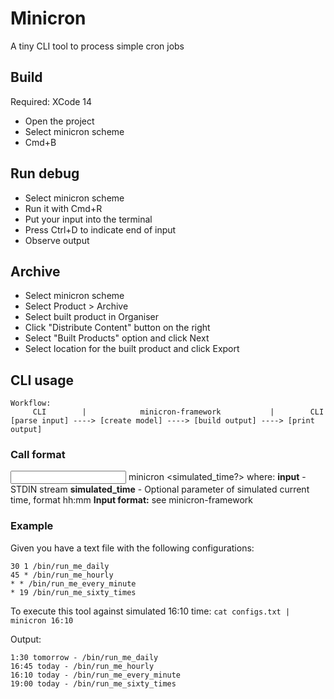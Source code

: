 #  Minicron

A tiny CLI tool to process simple cron jobs

## Build

Required: XCode 14
* Open the project
* Select minicron scheme
* Cmd+B

## Run debug

* Select minicron scheme
* Run it with Cmd+R
* Put your input into the terminal
* Press Ctrl+D to indicate end of input
* Observe output

## Archive
* Select minicron scheme
* Select Product > Archive
* Select built product in Organiser
* Click "Distribute Content" button on the right
* Select "Built Products" option and click Next
* Select location for the built product and click Export

## CLI usage
```
Workflow:
     CLI        |            minicron-framework           |        CLI
[parse input] ----> [create model] ----> [build output] ----> [print output]
```
### Call format
<input> minicron <simulated_time?>
where:
**input** - STDIN stream
**simulated_time** - Optional parameter of simulated current time, format hh:mm
**Input format:** see minicron-framework

### Example
Given you have a text file with the following configurations:
```
30 1 /bin/run_me_daily
45 * /bin/run_me_hourly
* * /bin/run_me_every_minute
* 19 /bin/run_me_sixty_times
```
To execute this tool against simulated 16:10 time:
`cat configs.txt | minicron 16:10`

Output:
```
1:30 tomorrow - /bin/run_me_daily
16:45 today - /bin/run_me_hourly
16:10 today - /bin/run_me_every_minute
19:00 today - /bin/run_me_sixty_times
```
